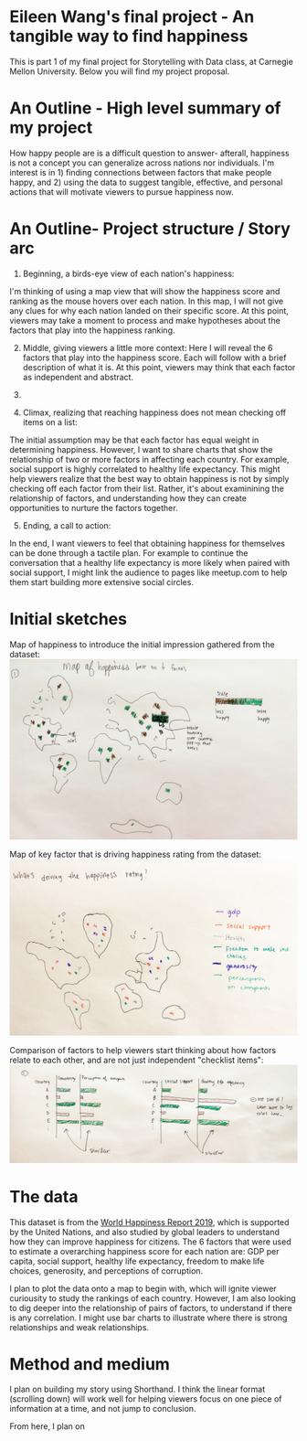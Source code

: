 # Eileen Wang's final project - An tangible way to find happiness
This is part 1 of my final project for Storytelling with Data class, at Carnegie Mellon University. Below you will find my project proposal. 

# An Outline - High level summary of my project
How happy people are is a difficult question to answer- afterall, happiness is not a concept you can generalize across nations nor individuals. I'm interest is in 1) finding connections between factors that make people happy, and 2) using the data to suggest tangible, effective, and personal actions that will motivate viewers to pursue happiness now. 

# An Outline- Project structure / Story arc
1. Beginning, a birds-eye view of each nation's happiness: 

I'm thinking of using a map view that will show the happiness score and ranking as the mouse hovers over each nation. In this map, I will not give any clues for why each nation landed on their specific score. At this point, viewers may take a moment to process and make hypotheses about the factors that play into the happiness ranking.  

2. Middle, giving viewers a little more context: 
Here I will reveal the 6 factors that play into the happiness score. Each will follow with a brief description of what it is. At this point, viewers may think that each factor as independent and abstract.  

3. 

4. Climax, realizing that reaching happiness does not mean checking off items on a list: 

The initial assumption may be that each factor has equal weight in determining happiness. However, I want to share charts that show the relationship of two or more factors in affecting each country. For example, social support is highly correlated to healthy life expectancy. This might help viewers realize that the best way to obtain happiness is not by simply checking off each factor from their list. Rather, it's about examinining the relationship of factors, and understanding how they can create opportunities to nurture the factors together. 

5. Ending, a call to action:

In the end, I want viewers to feel that obtaining happiness for themselves can be done through a tactile plan. For example to continue the conversation that a healthy life expectancy is more likely when paired with social support, I might link the audience to pages like meetup.com to help them start building more extensive social circles. 

# Initial sketches
Map of happiness to introduce the initial impression gathered from the dataset: 
![map](map.jpg)

Map of key factor that is driving happiness rating from the dataset: 
![drivinghappiness](drivinghappiness.jpg)

Comparison of factors to help viewers start thinking about how factors relate to each other, and are not just independent "checklist items":
![comparison](comparison.jpg)

# The data
This dataset is from the [World Happiness Report 2019](https://www.kaggle.com/unsdsn/world-happiness#2019.csv), which is supported by the United Nations, and also studied by global leaders to understand how they can improve happiness for citizens. The 6 factors that were used to estimate a overarching happiness score for each nation are: GDP per capita, social support, healthy life expectancy, freedom to make life choices, generosity, and perceptions of corruption. 

I plan to plot the data onto a map to begin with, which will ignite viewer curiousity to study the rankings of each country. However, I am also looking to dig deeper into the relationship of pairs of factors, to understand if there is any correlation. I might use bar charts to illustrate where there is strong relationships and weak relationships. 

# Method and medium
I plan on building my story using Shorthand. I think the linear format (scrolling down) will work well for helping viewers focus on one piece of information at a time, and not jump to conclusion. 

From here, I plan on 
